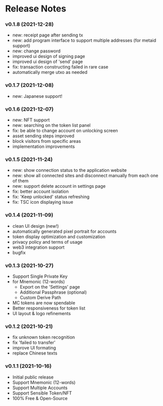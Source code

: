 
# Release Notes

### v0.1.8 (2021-12-28) 

- new: receipt page after sending tx
- new: add program interface to support multiple addresses (for metaid support)
- new: change password 
- improved ui design of signing page
- improved ui design of 'send' page  
- fix: transaction constructing failed in rare case
- automatically merge utxo as needed

### v0.1.7 (2021-12-08)

- new: Japanese support!

### v0.1.6 (2021-12-07)

- new: NFT support
- new: searching on the token list panel
- fix: be able to change account on unlocking screen
- asset sending steps improved
- block visitors from specific areas
- implementation improvements

### v0.1.5 (2021-11-24)

- new: show connection status to the application website
- new: show all connected sites and disconnect manually from each one of them
- new: support delete account in settings page
- fix: better account isolation
- fix: 'Keep unlocked' status refreshing
- fix: TSC icon displaying issue

### v0.1.4 (2021-11-09)

- clean UI design (new!)
- automatically generated pixel portrait for accounts
- token display optimization and customization
- privacy policy and terms of usage
- web3 integration support
- bugfix

### v0.1.3 (2021-10-27)

- Support Single Private Key 
- for Mnemonic (12-words)
	+ Export on the 'Settings' page
	+ Additional Passphrase (optional)
	+ Custom Derive Path
- MC tokens are now spendable
- Better responsiveness for token list
- UI layout & logo refinements

### v0.1.2 (2021-10-21)

- fix unknown token recognition
- fix 'failed to transfer' 
- improve UI formating
- replace Chinese texts

### v0.1.1 (2021-10-16)

- Initial public release
- Support Mnemonic (12-words) 
- Support Multiple Accounts
- Support Sensible Token/NFT
- 100% Free & Open-Source

